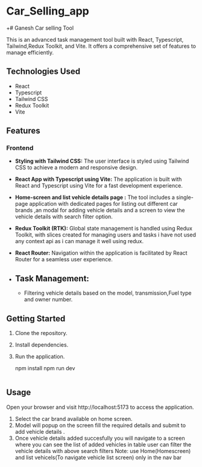 # Car_Selling_app
+# Ganesh Car selling Tool

This is an advanced task management tool built with React, Typescript, Tailwind,Redux Toolkit, and Vite. It offers a comprehensive set of features to manage efficiently.

## Technologies Used
- React
- Typescript
- Tailwind CSS
- Redux Toolkit
- Vite

## Features

### Frontend
- **Styling with Tailwind CSS:** The user interface is styled using Tailwind CSS to achieve a modern and responsive design.

- **React App with Typescript using Vite:** The application is built with React and Typescript using Vite for a fast development experience.

- **Home-screen and list vehicle details page :** The tool includes a single-page application with dedicated pages for listing out different car brands ,an modal for adding vehicle details and a screen to view the vehicle details with search filter option.


- **Redux Toolkit (RTK):** Global state management is handled using Redux Toolkit, with slices created for managing users and tasks i have not used any context api as i can manage it well using redux.

- **React Router:** Navigation within the application is facilitated by React Router for a seamless user experience.

- **Task Management:**
  - 
  - Filtering vehicle details based on the model, transmission,Fuel type and owner number.



## Getting Started

1. Clone the repository.
2. Install dependencies.
3. Run the application.

   
  
   npm install
   npm run dev
   ```

## Usage
Open your browser and visit http://localhost:5173 to access the application.

1. Select the car brand available on home screen.
2. Model will popup on the screen fill the required details and submit to add vehicle details .
3. Once vehicle details added succesfully you will navigate to a screen where you can see the list of added vehicles in table user can filter the vehicle details with above search filters
Note: use Home(Homescreen) and list vehicels(To navigate vehicle list screen) only in the nav bar
